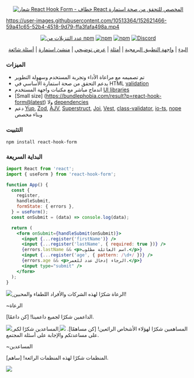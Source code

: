 <div align="center">
        <a href="https://react-hook-form.com" title="React Hook Form - تحقق من صحة استمارة في React بسهولة">
            <img src="https://raw.githubusercontent.com/react-hook-form/react-hook-form/master/docs/logo.png" alt="شعار React Hook Form - خطاف React المخصص للتحقق من صحة استمارة" />
        </a>
</div>

https://user-images.githubusercontent.com/10513364/152621466-59a41c65-52b4-4518-9d79-ffa3fafa498a.mp4

<div align="center">

[![عدد التنزيلات من npm](https://img.shields.io/npm/dm/react-hook-form.svg?style=for-the-badge)](https://www.npmjs.com/package/react-hook-form)
[![npm](https://img.shields.io/npm/dt/react-hook-form.svg?style=for-the-badge)](https://www.npmjs.com/package/react-hook-form)
[![npm](https://img.shields.io/npm/l/react-hook-form?style=for-the-badge)](https://github.com/react-hook-form/react-hook-form/blob/master/LICENSE)
[![Discord](https://img.shields.io/discord/754891658327359538.svg?style=for-the-badge&label=&logo=discord&logoColor=ffffff&color=7389D8&labelColor=6A7EC2)](https://discord.gg/yYv7GZ8)

</div>

<p align="center">
  <a href="https://react-hook-form.com/get-started">البدء</a> | 
  <a href="https://react-hook-form.com/docs">واجهة التطبيق البرمجية</a> |
  <a href="https://github.com/bluebill1049/react-hook-form/tree/master/examples">أمثلة</a> |
  <a href="https://react-hook-form.com">عرض توضيحي</a> |
  <a href="https://react-hook-form.com/form-builder">منشئ استمارة</a> |
  <a href="https://react-hook-form.com/faqs">أسئلة شائعة</a>
</p>

### الميزات

- تم تصميمه مع مراعاة الأداء وتجربة المستخدم وسهولة التطوير
- يدعم التحقق من صحة استمارة الأساسي في HTML [validation](https://react-hook-form.com/get-started#Applyvalidation)
- اندماج مباشر مع مكتبات واجهة المستخدم [UI libraries](https://codesandbox.io/s/react-hook-form-v7-controller-5h1q5)
- [Small size] (https://bundlephobia.com/result?p=react-hook-form@latest) ولا [dependencies](./package.json)
- دعم [Yup](https://github.com/jquense/yup), [Zod](https://github.com/colinhacks/zod), [AJV](https://github.com/ajv-validator/ajv), [Superstruct](https://github.com/ianstormtaylor/superstruct), [Joi](https://github.com/hapijs/joi), [Vest](https://github.com/ealush/vest), [class-validator](https://github.com/typestack/class-validator), [io-ts](https://github.com/gcanti/io-ts), [nope](https://github.com/bvego/nope-validator) وبناء مخصص

### التثبيت

    npm install react-hook-form

### البداية السريعة

```jsx
import React from 'react';
import { useForm } from 'react-hook-form';

function App() {
  const {
    register,
    handleSubmit,
    formState: { errors },
  } = useForm();
  const onSubmit = (data) => console.log(data);

  return (
    <form onSubmit={handleSubmit(onSubmit)}>
      <input {...register('firstName')} />
      <input {...register('lastName', { required: true })} />
      {errors.lastName && <p>اسم العائلة مطلوب.</p>}
      <input {...register('age', { pattern: /\d+/ })} />
      {errors.age && <p>الرجاء إدخال عدد للعمر.</p>}
      <input type="submit" />
    </form>
  );
}
```

<a href="https://ui.dev/bytes/?r=bill">
  <img src="https://raw.githubusercontent.com/react-hook-form/react-hook-form/master/docs/ads-1.jpeg" />
</a>
الرعاة
شكرًا لهذه الشركات والأفراد اللطفاء والمحبين!

~الرعاة

الداعمين
شكرًا لجميع داعمينا! [كن داعمًا].

<a href="https://opencollective.com/react-hook-form#backers">
    <img src="https://opencollective.com/react-hook-form/backers.svg?width=950" />
</a>
المساهمين
شكرًا لهؤلاء الأشخاص الرائعين! [كن مساهمًا].

<a href="https://github.com/react-hook-form/react-hook-form/graphs/contributors">
  <img src="https://opencollective.com/react-hook-form/contributors.svg?width=890&button=false" />
</a>
المساعدين
شكرًا لكم على مساعدتكم والإجابة على أسئلة المجتمع.

~المساعدين

المنظمات
شكرًا لهذه المنظمات الرائعة! [ساهم].

<a href="https://github.com/react-hook-form/react-hook-form/graphs/contributors">
    <img src="https://opencollective.com/react-hook-form/organizations.svg?width=890" />
</a>
